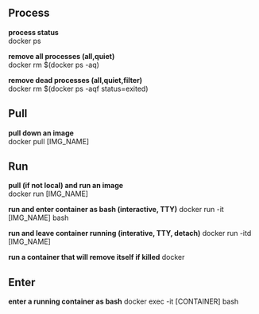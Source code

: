 ## Process
**process status** <br>
docker ps

**remove all processes (all,quiet)** <br>
docker rm $(docker ps -aq)

**remove dead processes (all,quiet,filter)** <br>
docker rm $(docker ps -aqf status=exited)

## Pull
**pull down an image** <br>
docker pull [IMG_NAME]

## Run
**pull (if not local) and run an image** <br>
docker run [IMG_NAME]

**run and enter container as bash (interactive, TTY)**
docker run -it [IMG_NAME] bash

**run and leave container running (interative, TTY, detach)** 
docker run -itd [IMG_NAME]

**run a container that will remove itself if killed**
docker

## Enter
**enter a running container as bash**
docker exec -it [CONTAINER] bash
